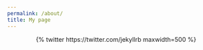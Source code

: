 ```yaml
---
permalink: /about/
title: My page
---
```


<div class='jekyll-twitter-plugin' align="center">
{% twitter https://twitter.com/jekyllrb maxwidth=500 %}
</div>
